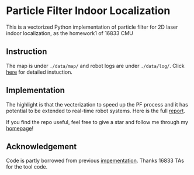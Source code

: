 # Particle Filter Indoor Localization
This is a vectorized Python implementation of particle filter for 2D laser indoor localization, as the homework1 of 16833 CMU


## Instruction
The map is under `./data/map/` and robot logs are under `./data/log/`. Click [here](./docs/HW1SLAM.pdf) for detailed instuction.


## Implementation
The highlight is that the vecterization to speed up the PF process and it has potential to be extended to real-time robot systems. Here is the full [report](./docs/hw.pdf). 

If you find the repo useful, feel free to give a star and follow me through my [homepage](https://hanjianghu.net/)!

## Acknowledgement
Code is partly borrowed from previous [impementation](https://github.com/ivanwong9290/CMU_16833_SLAM). Thanks 16833 TAs for the tool code.

